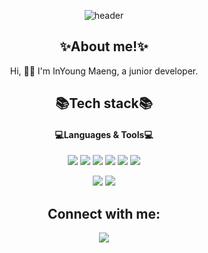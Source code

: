 <div align="center">
  
![header](https://capsule-render.vercel.app/api?type=shark&color=FFA7A7&height=120&section=header)

## ✨About me!✨
<p align="center">
Hi, 🙋‍♂️ I'm InYoung Maeng, a junior developer. 
</p>
</p>
</p>


## 📚Tech stack📚 
<h4 align="center"> 💻Languages & Tools💻 </h4>

 
<img src="https://img.shields.io/badge/python-3670A0?style=for-the-badge&logo=python&logoColor=ffdd54">
<img src="https://img.shields.io/badge/MySQL-4479A1?style=for-the-badge&logo=MySQL&logoColor=white">
<img src="https://img.shields.io/badge/JAVA-007396?style=for-the-badge&logo=java&logoColor=white">
<img src="https://img.shields.io/badge/javascript-F7DF1E?style=for-the-badge&logo=javascript&logoColor=white">
<img src="https://img.shields.io/badge/html5-E34F26?style=for-the-badge&logo=html5&logoColor=white">
<img src="https://img.shields.io/badge/css3-1572B6?style=for-the-badge&logo=css3&logoColor=white"></p>
<img src="https://img.shields.io/badge/Visual%20Studio-5C2D91.svg?style=for-the-badge&logo=visual-studio&logoColor=white">
<img src="https://img.shields.io/badge/github-181717?style=for-the-badge&logo=github&logoColor=white">
</p>
</p>


## Connect with me:
<p align="left">

<a href = "https://www.instagram.com/in_zerooo/"><img src="https://img.icons8.com/fluent/48/000000/instagram-new.png"/></a>
  
</div>
